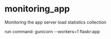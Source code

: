 monitoring_app
==============

Monitoring the app server load statistics collection

run command:
gunicorn --workers=1 flaskr:app
